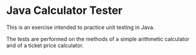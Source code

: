 # Java Calculator Tester

This is an exercise intended to practice unit testing in Java.

The tests are performed on the methods of a simple arithmetic calculator and of a ticket price calculator.